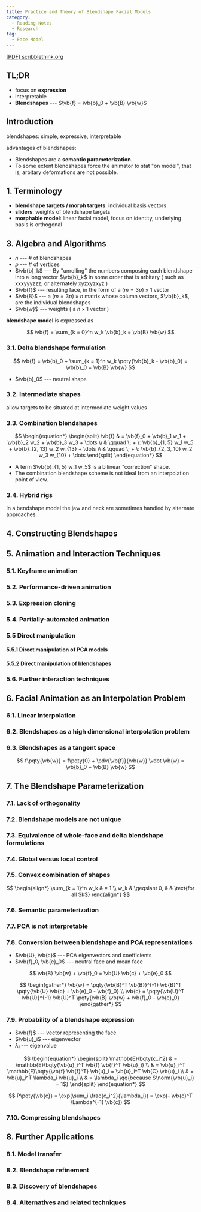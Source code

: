 ```yaml
---
title: Practice and Theory of Blendshape Facial Models
category:
  - Reading Notes
  - Research
tag:
  - Face Model
---
```


[[PDF] scribblethink.org](http://www.scribblethink.org/Work/Pdfs/blendshapes_MAIN.pdf)

## TL;DR

- focus on **expression**
- interpretable
- **Blendshapes** --- $\vb{f} = \vb{b}_0 + \vb{B} \vb{w}$

## Introduction

blendshapes: simple, expressive, interpretable

advantages of blendshapes:

- Blendshapes are a **semantic parameterization**.
- To some extent blendshapes force the animator to stat "on model", that is, arbitary deformations are not possible.

## 1. Terminology

- **blendshape targets / morph targets**: individual basis vectors
- **sliders**: weights of blendshape targets
- **morphable model**: linear facial model, focus on identity, underlying basis is orthogonal

## 3. Algebra and Algorithms

- $n$ --- # of blendshapes
- $p$ --- # of vertices
- $\vb{b}_k$ --- By "unrolling" the numbers composing each blendshape into a long vector $\vb{b}_k$ in some order that is arbitary ( such as xxxyyyzzz, or alternately xyzxyzxyz )
- $\vb{f}$ --- resulting face, in the form of a $(m = 3 p) \times 1$ vector
- $\vb{B}$ --- a $(m = 3 p) \times n$ matrix whose column vectors, $\vb{b}_k$, are the individual blendshapes
- $\vb{w}$ --- weights ( a $n \times 1$ vector )

**blendshape model** is expressed as

$$
\vb{f} = \sum_{k = 0}^n w_k \vb{b}_k = \vb{B} \vb{w}
$$

### 3.1. Delta blendshape formulation

$$
\vb{f}
= \vb{b}_0 + \sum_{k = 1}^n w_k \pqty{\vb{b}_k - \vb{b}_0}
= \vb{b}_0 + \vb{B} \vb{w}
$$

- $\vb{b}_0$ --- neutral shape

### 3.2. Intermediate shapes

allow targets to be situated at intermediate weight values

### 3.3. Combination blendshapes

$$
\begin{equation*}
  \begin{split}
    \vb{f} & = \vb{f}_0 + \vb{b}_1 w_1 + \vb{b}_2 w_2 + \vb{b}_3 w_3 + \dots          \\
           & \qquad \; + \: \vb{b}_{1, 5} w_1 w_5 + \vb{b}_{2, 13} w_2 w_{13} + \dots \\
           & \qquad \; + \: \vb{b}_{2, 3, 10} w_2 w_3 w_{10} + \dots
  \end{split}
\end{equation*}
$$

- A term $\vb{b}_{1, 5} w_1 w_5$ is a bilinear "correction" shape.
- The combination blendshape scheme is not ideal from an interpolation point of view.

### 3.4. Hybrid rigs

In a bendshape model the jaw and neck are sometimes handled by alternate approaches.

## 4. Constructing Blendshapes

## 5. Animation and Interaction Techniques

### 5.1. Keyframe animation

### 5.2. Performance-driven animation

### 5.3. Expression cloning

### 5.4. Partially-automated animation

### 5.5 Direct manipulation

#### 5.5.1 Direct manipulation of PCA models

#### 5.5.2 Direct manipulation of blendshapes

### 5.6. Further interaction techniques

## 6. Facial Animation as an Interpolation Problem

### 6.1. Linear interpolation

### 6.2. Blendshapes as a high dimensional interpolation problem

### 6.3. Blendshapes as a tangent space

$$
f\pqty{\vb{w}}
= f\pqty{0} + \pdv{\vb{f}}{\vb{w}} \vdot \vb{w}
= \vb{b}_0 + \vb{B} \vb{w}
$$

## 7. The Blendshape Parameterization

### 7.1. Lack of orthogonality

### 7.2. Blendshape models are not unique

### 7.3. Equivalence of whole-face and delta blendshape formulations

### 7.4. Global versus local control

### 7.5. Convex combination of shapes

$$
\begin{align*}
  \sum_{k = 1}^n w_k & = 1                                \\
  w_k                & \geqslant 0, &  & \text{for all $k$}
\end{align*}
$$

### 7.6. Semantic parameterization

### 7.7. PCA is not interpretable

### 7.8. Conversion between blendshape and PCA representations

- $\vb{U}, \vb{c}$ --- PCA eigenvectors and coefficients
- $\vb{f}_0, \vb{e}_0$ --- neutral face and mean face

$$
\vb{B} \vb{w} + \vb{f}_0 = \vb{U} \vb{c} + \vb{e}_0
$$

$$
\begin{gather*}
  \vb{w} = \pqty{\vb{B}^T \vb{B}}^{-1} \vb{B}^T \pqty{\vb{U} \vb{c} + \vb{e}_0 - \vb{f}_0} \\
  \vb{c} = \pqty{\vb{U}^T \vb{U}}^{-1} \vb{U}^T \pqty{\vb{B} \vb{w} + \vb{f}_0 - \vb{e}_0}
\end{gather*}
$$

### 7.9. Probability of a blendshape expression

- $\vb{f}$ --- vector representing the face
- $\vb{u}_i$ --- eigenvector
- $\lambda_i$ --- eigenvalue

$$
\begin{equation*}
  \begin{split}
    \mathbb{E}\bqty{c_i^2}
     & = \mathbb{E}\bqty{\vb{u}_i^T \vb{f} \vb{f}^T \vb{u}_i}                              \\
     & = \vb{u}_i^T \mathbb{E}\bqty{\vb{f} \vb{f}^T} \vb{u}_i = \vb{u}_i^T \vb{C} \vb{u}_i \\
     & = \vb{u}_i^T \lambda_i \vb{u}_i                                                     \\
     & = \lambda_i \qq{because $\norm{\vb{u}_i} = 1$}
  \end{split}
\end{equation*}
$$

$$
P\pqty{\vb{c}} = \exp(\sum_i \frac{c_i^2}{\lambda_i}) = \exp(- \vb{c}^T \Lambda^{-1} \vb{c})
$$

### 7.10. Compressing blendshapes

## 8. Further Applications

### 8.1. Model transfer

### 8.2. Blendshape refinement

### 8.3. Discovery of blendshapes

### 8.4. Alternatives and related techniques
